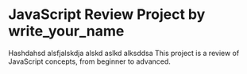 # JavaScript Review Project by write_your_name
Hashdahsd alsfjalskdja alskd aslkd
alksddsa
This project is a review of JavaScript concepts, from beginner to advanced.